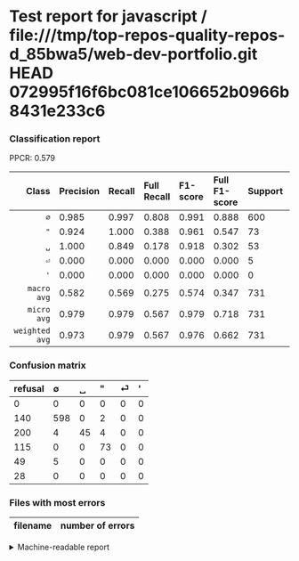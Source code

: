 # Test report for javascript / file:///tmp/top-repos-quality-repos-d_85bwa5/web-dev-portfolio.git HEAD 072995f16f6bc081ce106652b0966b8431e233c6

### Classification report

PPCR: 0.579

| Class | Precision | Recall | Full Recall | F1-score | Full F1-score | Support | Full Support | PPCR |
|------:|:----------|:-------|:------------|:---------|:---------|:--------|:-------------|:-----|
| `∅` | 0.985| 0.997| 0.808| 0.991| 0.888| 600| 740| 0.811 |
| `"` | 0.924| 1.000| 0.388| 0.961| 0.547| 73| 188| 0.388 |
| `␣` | 1.000| 0.849| 0.178| 0.918| 0.302| 53| 253| 0.209 |
| `⏎` | 0.000| 0.000| 0.000| 0.000| 0.000| 5| 54| 0.093 |
| `'` | 0.000| 0.000| 0.000| 0.000| 0.000| 0| 28| 0.000 |
| `macro avg` | 0.582| 0.569| 0.275| 0.574| 0.347| 731| 1263| 0.579 |
| `micro avg` | 0.979| 0.979| 0.567| 0.979| 0.718| 731| 1263| 0.579 |
| `weighted avg` | 0.973| 0.979| 0.567| 0.976| 0.662| 731| 1263| 0.579 |

### Confusion matrix

|refusal|  ∅| ␣| "| ⏎| '| 
|:---|:---|:---|:---|:---|:---|
|0 |0 |0 |0 |0 |0 |
|140 |598 |0 |2 |0 |0 |
|200 |4 |45 |4 |0 |0 |
|115 |0 |0 |73 |0 |0 |
|49 |5 |0 |0 |0 |0 |
|28 |0 |0 |0 |0 |0 |

### Files with most errors

| filename | number of errors|
|:----:|:-----|

<details>
    <summary>Machine-readable report</summary>
```json
{
  "cl_report": {"\"": {"f1-score": 0.9605263157894737, "precision": 0.9240506329113924, "recall": 1.0, "support": 73}, "\u0027": {"f1-score": 0.0, "precision": 0.0, "recall": 0.0, "support": 0}, "macro avg": {"f1-score": 0.5739560316342993, "precision": 0.5818447229578962, "recall": 0.5691446540880503, "support": 731}, "micro avg": {"f1-score": 0.9794801641586868, "precision": 0.9794801641586868, "recall": 0.9794801641586868, "support": 731}, "weighted avg": {"f1-score": 0.9758191350291865, "precision": 0.9734055886858892, "recall": 0.9794801641586868, "support": 731}, "\u2205": {"f1-score": 0.9908864954432478, "precision": 0.985172981878089, "recall": 0.9966666666666667, "support": 600}, "\u23ce": {"f1-score": 0.0, "precision": 0.0, "recall": 0.0, "support": 5}, "\u2423": {"f1-score": 0.9183673469387755, "precision": 1.0, "recall": 0.8490566037735849, "support": 53}},
  "cl_report_full": {"\"": {"f1-score": 0.5468164794007491, "precision": 0.9240506329113924, "recall": 0.3882978723404255, "support": 188}, "\u0027": {"f1-score": 0.0, "precision": 0.0, "recall": 0.0, "support": 28}, "macro avg": {"f1-score": 0.34734578742237887, "precision": 0.5818447229578962, "recall": 0.27485431861935095, "support": 1263}, "micro avg": {"f1-score": 0.7181544633901705, "precision": 0.9794801641586868, "recall": 0.566904196357878, "support": 1263}, "weighted avg": {"f1-score": 0.6621189073007416, "precision": 0.915082759760196, "recall": 0.566904196357878, "support": 1263}, "\u2205": {"f1-score": 0.8878990348923534, "precision": 0.985172981878089, "recall": 0.8081081081081081, "support": 740}, "\u23ce": {"f1-score": 0.0, "precision": 0.0, "recall": 0.0, "support": 54}, "\u2423": {"f1-score": 0.3020134228187919, "precision": 1.0, "recall": 0.17786561264822134, "support": 253}},
  "ppcr": 0.5787806809184481
}
```
</details>
